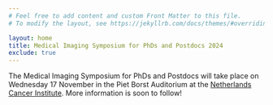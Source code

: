```yaml
---
# Feel free to add content and custom Front Matter to this file.
# To modify the layout, see https://jekyllrb.com/docs/themes/#overriding-theme-defaults

layout: home
title: Medical Imaging Symposium for PhDs and Postdocs 2024
exclude: true
---
```


The Medical Imaging Symposium for PhDs and Postdocs will take place on Wednesday 17 November in the Piet Borst Auditorium at the [Netherlands Cancer Institute][nki]. More information is soon to follow!


[nki]: https://www.nki.nl/
